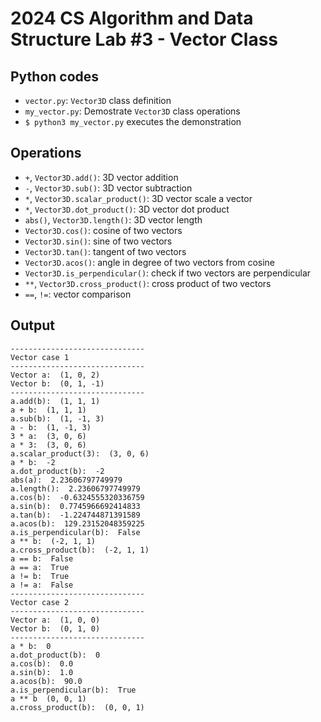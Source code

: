 # 2024 CS Algorithm and Data Structure Lab #3 - Vector Class
## Python codes
- `vector.py`: `Vector3D` class definition
- `my_vector.py`: Demostrate `Vector3D` class operations
- `$ python3 my_vector.py` executes the demonstration
## Operations
- `+`, `Vector3D.add()`: 3D vector addition
- `-`, `Vector3D.sub()`: 3D vector subtraction
- `*`, `Vector3D.scalar_product()`: 3D vector scale a vector
- `*`, `Vector3D.dot_product()`: 3D vector dot product
- `abs()`, `Vector3D.length()`: 3D vector length
- `Vector3D.cos()`: cosine of two vectors
- `Vector3D.sin()`: sine of two vectors
- `Vector3D.tan()`: tangent of two vectors
- `Vector3D.acos()`: angle in degree of two vectors from cosine
- `Vector3D.is_perpendicular()`: check if two vectors are perpendicular
- `**`, `Vector3D.cross_product()`: cross product of two vectors
- `==`, `!=`: vector comparison
## Output
```
------------------------------
Vector case 1
------------------------------
Vector a:  (1, 0, 2)
Vector b:  (0, 1, -1)
------------------------------
a.add(b):  (1, 1, 1)
a + b:  (1, 1, 1)
a.sub(b):  (1, -1, 3)
a - b:  (1, -1, 3)
3 * a:  (3, 0, 6)
a * 3:  (3, 0, 6)
a.scalar_product(3):  (3, 0, 6)
a * b:  -2
a.dot_product(b):  -2
abs(a):  2.23606797749979
a.length():  2.23606797749979
a.cos(b):  -0.6324555320336759
a.sin(b):  0.7745966692414833
a.tan(b):  -1.224744871391589
a.acos(b):  129.23152048359225
a.is_perpendicular(b):  False
a ** b:  (-2, 1, 1)
a.cross_product(b):  (-2, 1, 1)
a == b:  False
a == a:  True
a != b:  True
a != a:  False
------------------------------
Vector case 2
------------------------------
Vector a:  (1, 0, 0)
Vector b:  (0, 1, 0)
------------------------------
a * b:  0
a.dot_product(b):  0
a.cos(b):  0.0
a.sin(b):  1.0
a.acos(b):  90.0
a.is_perpendicular(b):  True
a ** b  (0, 0, 1)
a.cross_product(b):  (0, 0, 1)
```
